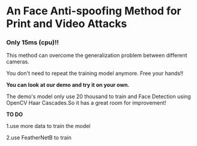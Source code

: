 # An Face Anti-spoofing Method for Print and Video Attacks
### Only 15ms (cpu)!!
This method can overcome the generalization problem between different cameras. 

You don't need to repeat the training model anymore. Free your hands!!

**You can look at our demo and try it on your own.**

The demo's model only use 20 thousand to train and Face Detection using OpenCV Haar Cascades.So it has a great room for improvement!

**TO DO**

1.use more data to train the model

2.use FeatherNetB to train 
